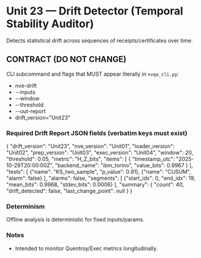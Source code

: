 # Unit 23 — Drift Detector (Temporal Stability Auditor)

Detects statistical drift across sequences of receipts/certificates over time.

## CONTRACT (DO NOT CHANGE)
CLI subcommand and flags that MUST appear literally in `nvqa_cli.py`:
- nve-drift
- --inputs
- --window
- --threshold
- --out-report
- drift_version="Unit23"

### Required Drift Report JSON fields (verbatim keys must exist)
{
  "drift_version": "Unit23",
  "nve_version": "Unit01",
  "loader_version": "Unit02",
  "prep_version": "Unit03",
  "exec_version": "Unit04",
  "window": 20,
  "threshold": 0.05,
  "metric": "H_Z_bits",
  "items": [
    {
      "timestamp_utc": "2025-10-29T20:00:00Z",
      "backend_name": "ibm_torino",
      "value_bits": 0.9967
    }
  ],
  "tests": [
    {"name": "KS_two_sample", "p_value": 0.91},
    {"name": "CUSUM", "alarm": false}
  ],
  "alarms": false,
  "segments": [
    {"start_idx": 0, "end_idx": 19, "mean_bits": 0.9968, "stdev_bits": 0.0006}
  ],
  "summary": {
    "count": 40,
    "drift_detected": false,
    "last_change_point": null
  }
}

### Determinism
Offline analysis is deterministic for fixed inputs/params.

### Notes
- Intended to monitor Quentroy/Exec metrics longitudinally.
